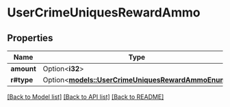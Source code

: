 # UserCrimeUniquesRewardAmmo

## Properties

Name | Type | Description | Notes
------------ | ------------- | ------------- | -------------
**amount** | Option<**i32**> |  | [optional]
**r#type** | Option<[**models::UserCrimeUniquesRewardAmmoEnum**](UserCrimeUniquesRewardAmmoEnum.md)> |  | [optional]

[[Back to Model list]](../README.md#documentation-for-models) [[Back to API list]](../README.md#documentation-for-api-endpoints) [[Back to README]](../README.md)


